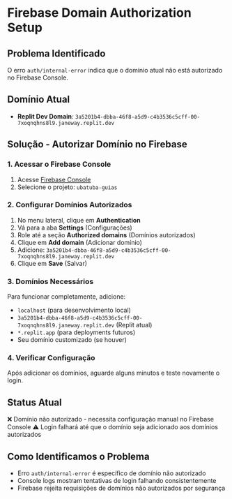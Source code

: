 # Firebase Domain Authorization Setup

## Problema Identificado
O erro `auth/internal-error` indica que o domínio atual não está autorizado no Firebase Console.

## Domínio Atual
- **Replit Dev Domain**: `3a5201b4-dbba-46f8-a5d9-c4b3536c5cff-00-7xoqnqhns8l9.janeway.replit.dev`

## Solução - Autorizar Domínio no Firebase

### 1. Acessar o Firebase Console
1. Acesse [Firebase Console](https://console.firebase.google.com/)
2. Selecione o projeto: `ubatuba-guias`

### 2. Configurar Domínios Autorizados
1. No menu lateral, clique em **Authentication**
2. Vá para a aba **Settings** (Configurações)
3. Role até a seção **Authorized domains** (Domínios autorizados)
4. Clique em **Add domain** (Adicionar domínio)
5. Adicione: `3a5201b4-dbba-46f8-a5d9-c4b3536c5cff-00-7xoqnqhns8l9.janeway.replit.dev`
6. Clique em **Save** (Salvar)

### 3. Domínios Necessários
Para funcionar completamente, adicione:
- `localhost` (para desenvolvimento local)
- `3a5201b4-dbba-46f8-a5d9-c4b3536c5cff-00-7xoqnqhns8l9.janeway.replit.dev` (Replit atual)
- `*.replit.app` (para deployments futuros)
- Seu domínio customizado (se houver)

### 4. Verificar Configuração
Após adicionar os domínios, aguarde alguns minutos e teste novamente o login.

## Status Atual
❌ Domínio não autorizado - necessita configuração manual no Firebase Console
⚠️ Login falhará até que o domínio seja adicionado aos domínios autorizados

## Como Identificamos o Problema
- Erro `auth/internal-error` é específico de domínio não autorizado
- Console logs mostram tentativas de login falhando consistentemente
- Firebase rejeita requisições de domínios não autorizados por segurança